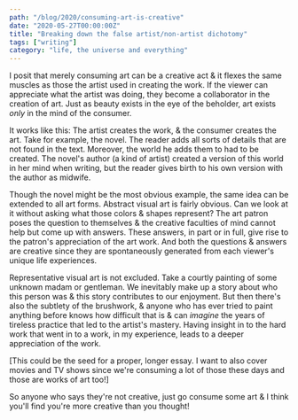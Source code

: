 ```yaml
---
path: "/blog/2020/consuming-art-is-creative"
date: "2020-05-27T00:00:00Z"
title: "Breaking down the false artist/non-artist dichotomy"
tags: ["writing"]
category: "life, the universe and everything"
---
```


I posit that merely consuming art can be a creative act & it flexes the same muscles as those the artist used in creating the work. If the viewer can appreciate what the artist was doing, they become a collaborator in the creation of art. Just as beauty exists in the eye of the beholder, art exists _only_ in the mind of the consumer.

It works like this: The artist creates the work, & the consumer creates the art. Take for example, the novel. The reader adds all sorts of details that are not found in the text. Moreover, the world he adds them to had to be created. The novel's author (a kind of artist) created a version of this world in her mind when writing, but the reader gives birth to his own version with the author as midwife.

Though the novel might be the most obvious example, the same idea can be extended to all art forms. Abstract visual art is fairly obvious. Can we look at it without asking what those colors & shapes represent? The art patron poses the question to themselves & the creative faculties of mind cannot help but come up with answers. These answers, in part or in full, give rise to the patron's appreciation of the art work. And both the questions & answers are creative since they are spontaneously generated from each viewer's unique life experiences.

Representative visual art is not excluded. Take a courtly painting of some unknown madam or gentleman. We inevitably make up a story about who this person was & this story contributes to our enjoyment. But then there's also the subtlety of the brushwork, & anyone who has ever tried to paint anything before knows how difficult that is & can _imagine_ the years of tireless practice that led to the artist's mastery. Having insight in to the hard work that went in to a work, in my experience, leads to a deeper appreciation of the work.

[This could be the seed for a proper, longer essay. I want to also cover movies and TV shows since we're consuming a lot of those these days and those are works of art too!]

So anyone who says they're not creative, just go consume some art & I think you'll find you're more creative than you thought!
